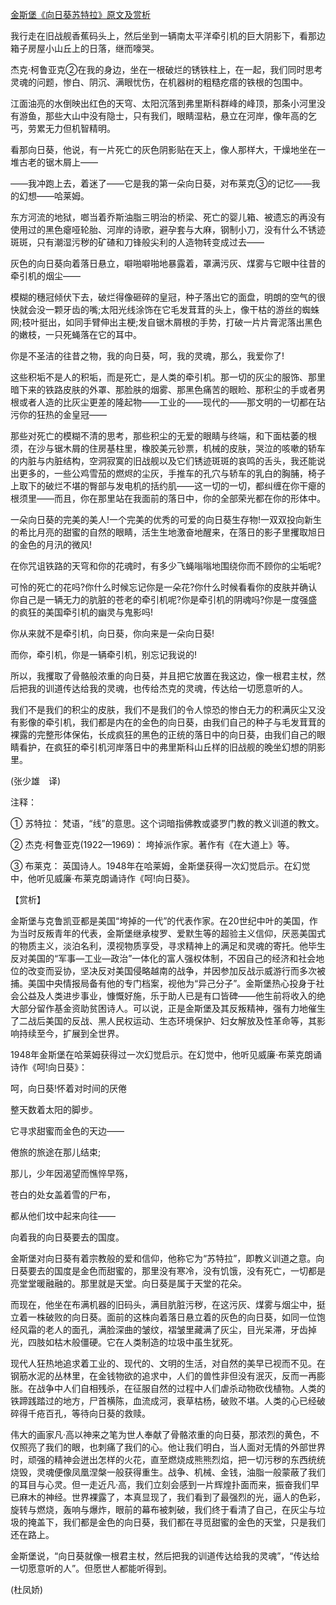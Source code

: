 [金斯堡《向日葵苏特拉》原文及赏析](https://www.vrrw.net/wx/12394.html)

我行走在旧战舰香蕉码头上，然后坐到一辆南太平洋牵引机的巨大阴影下，看那边箱子房屋小山丘上的日落，继而嚎哭。

杰克·柯鲁亚克②在我的身边，坐在一根破烂的锈铁柱上，在一起，我们同时思考灵魂的问题，惨白、阴沉、满眼忧伤，在机器树的粗糙疙瘩的铁根的包围中。

江面油亮的水倒映出红色的天穹、太阳沉落到弗里斯科群峰的峰顶，那条小河里没有游鱼，那些大山中没有隐士，只有我们，眼睛湿粘，悬立在河岸，像年高的乞丐，劳累无力但机智精明。

看那向日葵，他说，有一片死亡的灰色阴影贴在天上，像人那样大，干燥地坐在一堆古老的锯木屑上——

——我冲跑上去，着迷了——它是我的第一朵向日葵，对布莱克③的记忆——我的幻想——哈莱姆。

东方河流的地狱，啷当着乔斯油脂三明治的桥梁、死亡的婴儿箱、被遗忘的再没有使用过的黑色瘪哑轮胎、河岸的诗歌，避孕套与大麻，钢制小刀，没有什么不锈迹斑斑，只有潮湿污秽的矿碴和刀锋般尖利的人造物转变成过去——

灰色的向日葵向着落日悬立，噼啪噼啪地暴露着，罩满污灰、煤雾与它眼中往昔的牵引机的烟尘——



模糊的穗冠倾伏下去，破烂得像砸碎的皇冠，种子落出它的面盘，明朗的空气的很快就会没一颗牙齿的嘴;太阳光线涂饰在它毛发茸茸的头上，像干枯的游丝的蜘蛛网;枝叶挺出，如同手臂伸出主梗;发自锯木屑根的手势，打破一片片膏泥落出黑色的嫩枝，一只死蝇落在它的耳中。

你是不圣洁的往昔之物，我的向日葵，呵，我的灵魂，那么，我爱你了!

这些积垢不是人的积垢，而是死亡，是人类的牵引机。那一切的灰尘的服饰、那里暗下来的铁路皮肤的外罩、那脸肤的烟雾、那黑色痛苦的眼睑、那积尘的手或者男根或者人造的比灰尘更差的隆起物——工业的——现代的——那文明的一切都在玷污你的狂热的金皇冠——

那些对死亡的模糊不清的思考，那些积尘的无爱的眼睛与终端，和下面枯萎的根须，在沙与锯木屑的住房基柱里，橡胶美元钞票，机械的皮肤，哭泣的咳嗽的轿车的内脏与内脏结构，空洞寂寞的旧战舰以及它们锈迹斑斑的哀鸣的舌头，我还能说出更多的，一些公鸡雪茄的燃烬的尘灰，手推车的孔穴与轿车的乳白的胸脯，椅子上取下的破烂不堪的臀部与发电机的括约肌——这一切的一切，都纠缠在你干瘪的根须里——而且，你在那里站在我面前的落日中，你的全部荣光都在你的形体中。

一朵向日葵的完美的美人!一个完美的优秀的可爱的向日葵生存物!一双双投向新生的希比月亮的甜蜜的自然的眼睛，活生生地激奋地醒来，在落日的影子里攫取旭日的金色的月汛的微风!

在你咒诅铁路的天穹和你的花魂时，有多少飞蝇嗡嗡地围绕你而不顾你的尘垢呢?

可怜的死亡的花吗?你什么时候忘记你是一朵花?你什么时候看看你的皮肤并确认你自己是一辆无力的肮脏的苍老的牵引机呢?你是牵引机的阴魂吗?你是一度强盛的疯狂的美国牵引机的幽灵与鬼影吗!

你从来就不是牵引机，向日葵，你向来是一朵向日葵!

而你，牵引机，你是一辆牵引机，别忘记我说的!

所以，我攫取了骨骼般浓重的向日葵，并且把它放置在我这边，像一根君主杖，然后把我的训道传达给我的灵魂，也传给杰克的灵魂，传达给一切愿意听的人。

我们不是我们的积尘的皮肤，我们不是我们的令人惊恐的惨白无力的积满灰尘又没有影像的牵引机，我们都是内在的金色的向日葵，由我们自己的种子与毛发茸茸的裸露的完整形体保佑，长成疯狂的黑色的正统的落日中的向日葵，由我们自己的眼睛看护，在疯狂的牵引机河岸落日中的弗里斯科山丘样的旧战舰的晚坐幻想的阴影里。

(张少雄　译)

注释：

① 苏特拉： 梵语，“线”的意思。这个词暗指佛教或婆罗门教的教义训道的教文。

② 杰克·柯鲁亚克(1922—1969)： 垮掉派作家。著作有《在大道上》等。

③ 布莱克： 英国诗人。1948年在哈莱姆，金斯堡获得一次幻觉启示。在幻觉中，他听见威廉·布莱克朗诵诗作《呵!向日葵》。

【赏析】

金斯堡与克鲁凯亚都是美国“垮掉的一代”的代表作家。在20世纪中叶的美国，作为当时反叛青年的代表，金斯堡继承梭罗、爱默生等的超验主义信仰，厌恶美国式的物质主义，淡泊名利，漠视物质享受，寻求精神上的满足和灵魂的寄托。他毕生反对美国的“军事—工业—政治”一体化的富人强权体制，不因自己的经济和社会地位的改变而妥协，坚决反对美国侵略越南的战争，并因参加反战示威游行而多次被捕。美国中央情报局备有他的专门档案，视他为“异己分子”。金斯堡热心投身于社会公益及人类进步事业，慷慨好施，乐于助人已是有口皆碑——他生前将收入的绝大部分留作基金资助贫困诗人。可以说，正是金斯堡及其反叛精神，强有力地催生了二战后美国的反战、黑人民权运动、生态环境保护、妇女解放及性革命等，其影响持续至今，扩展到全世界。

1948年金斯堡在哈莱姆获得过一次幻觉启示。在幻觉中，他听见威廉·布莱克朗诵诗作《呵!向日葵》：

呵，向日葵!怀着对时间的厌倦

整天数着太阳的脚步。

它寻求甜蜜而金色的天边——

倦旅的旅途在那儿结束;

那儿，少年因渴望而憔悴早殇，

苍白的处女盖着雪的尸布，

都从他们坟中起来向往——

向着我的向日葵要去的国度。

金斯堡对向日葵有着宗教般的爱和信仰，他称它为“苏特拉”，即教义训道之意。向日葵要去的国度是金色而甜蜜的，那里没有寒冷，没有饥饿，没有死亡，一切都是亮堂堂暖融融的。那里就是天堂。向日葵是属于天堂的花朵。

而现在，他坐在布满机器的旧码头，满目肮脏污秽，在这污灰、煤雾与烟尘中，挺立着一株破败的向日葵。面前的这株向着落日悬立着的灰色的向日葵，如同一位饱经风霜的老人的面孔，满脸深曲的皱纹，褶皱里藏满了灰尘，目光呆滞，牙齿掉光，四肢如枯木般僵硬。它在人类制造的垃圾中虽生犹死。

现代人狂热地追求着工业的、现代的、文明的生活，对自然的美早已视而不见。在钢筋水泥的丛林里，在金钱物欲的追求中，人们的兽性非但没有泯灭，反而一再膨胀。在战争中人们自相残杀，在征服自然的过程中人们虐杀动物砍伐植物。人类的铁蹄践踏过的地方，尸首横陈，血流成河，衰草枯杨，破败不堪。人类的心已经破碎得千疮百孔，等待向日葵的救赎。

伟大的画家凡·高以神来之笔为世人奉献了骨骼浓重的向日葵，那浓烈的黄色，不仅照亮了我们的眼，也刺痛了我们的心。他让我们明白，当人面对无情的外部世界时，顽强的精神会迸出怎样的火花，直至燃烧成熊熊烈焰，把一切污秽的东西统统烧毁，灵魂便像凤凰涅槃一般获得重生。战争、机械、金钱，油脂一般蒙蔽了我们的耳目与心灵。但一走近凡·高，我们立刻会感到一片辉煌扑面而来，振奋我们早已麻木的神经。世界裸露了，本真显现了，我们看到了最强烈的光，逼人的色彩，旋转与燃烧，轰响与爆炸，眼前的幕布被刺破，我们终于看清了自己，在灰尘与垃圾的掩盖下，我们都是金色的向日葵，我们都在寻觅甜蜜的金色的天堂，只是我们还在路上。

金斯堡说，“向日葵就像一根君主杖，然后把我的训道传达给我的灵魂”，“传达给一切愿意听的人”。但愿世人都能听得到。

(杜凤娇)

